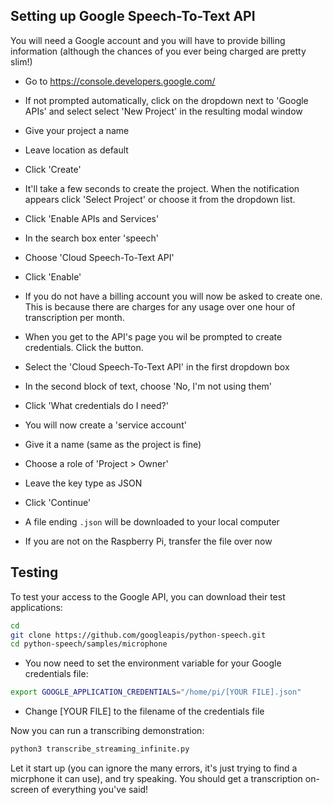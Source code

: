 ## Setting up Google Speech-To-Text API

You will need a Google account and you will have to provide billing information
(although the chances of you ever being charged are pretty slim!)

- Go to <https://console.developers.google.com/>

- If not prompted automatically, click on the dropdown next to 'Google APIs' and
  select select 'New Project' in the resulting modal window

- Give your project a name

- Leave location as default

- Click 'Create'

- It'll take a few seconds to create the project. When the notification appears click 'Select Project'
  or choose it from the dropdown list.

- Click 'Enable APIs and Services'

- In the search box enter 'speech'

- Choose 'Cloud Speech-To-Text API'

- Click 'Enable'

- If you do not have a billing account you will now be asked to create one. This is because
  there are charges for any usage over one hour of transcription per month.

- When you get to the API's page you wil be prompted to create credentials. Click the button.

- Select the 'Cloud Speech-To-Text API' in the first dropdown box

- In the second block of text, choose 'No, I'm not using them'

- Click 'What credentials do I need?'

- You will now create a 'service account'

- Give it a name (same as the project is fine)

- Choose a role of 'Project > Owner'

- Leave the key type as JSON

- Click 'Continue'

- A file ending `.json` will be downloaded to your local computer

- If you are not on the Raspberry Pi, transfer the file over now

## Testing

To test your access to the Google API, you can download their test applications:

```bash
cd
git clone https://github.com/googleapis/python-speech.git
cd python-speech/samples/microphone
```

- You now need to set the environment variable for your Google credentials file:

```bash
export GOOGLE_APPLICATION_CREDENTIALS="/home/pi/[YOUR FILE].json"
```

- Change [YOUR FILE] to the filename of the credentials file

Now you can run a transcribing demonstration:

```bash
python3 transcribe_streaming_infinite.py
```

Let it start up (you can ignore the many errors, it's just trying to find a micrphone it can use), and try speaking. You should get
a transcription on-screen of everything you've said!
